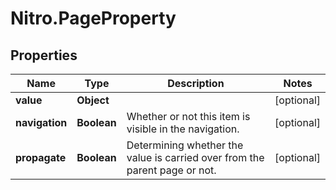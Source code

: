 # Nitro.PageProperty

## Properties

Name | Type | Description | Notes
------------ | ------------- | ------------- | -------------
**value** | **Object** |  | [optional] 
**navigation** | **Boolean** | Whether or not this item is visible in the navigation. | [optional] 
**propagate** | **Boolean** | Determining whether the value is carried over from the parent page or not. | [optional] 


